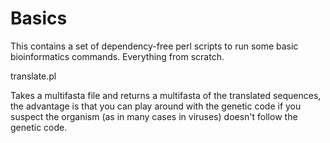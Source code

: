 # Basics
This contains a set of dependency-free perl scripts to run some basic bioinformatics commands. Everything from scratch.

translate.pl 

Takes a multifasta file and returns a multifasta of the translated sequences, the advantage is that you can play around with the genetic code if you suspect the organism (as in many cases in viruses) doesn't follow the genetic code. 


